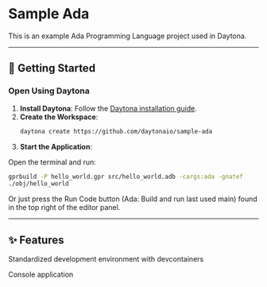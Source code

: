 # Sample Ada

This is an example Ada Programming Language project used in Daytona.

---

## 🚀 Getting Started  

### Open Using Daytona  

1. **Install Daytona**: Follow the [Daytona installation guide](https://www.daytona.io/docs/installation/installation/).  
2. **Create the Workspace**:  
   ```bash  
   daytona create https://github.com/daytonaio/sample-ada
   ```  
3. **Start the Application**:  

Open the terminal and run:

   ```bash  
   gprbuild -P hello_world.gpr src/hello_world.adb -cargs:ada -gnatef
   ./obj/hello_world
   ```  

Or just press the Run Code button (Ada: Build and run last used main) found in the top right of the editor panel.

---

## ✨ Features  

Standardized development environment with devcontainers

Console application
